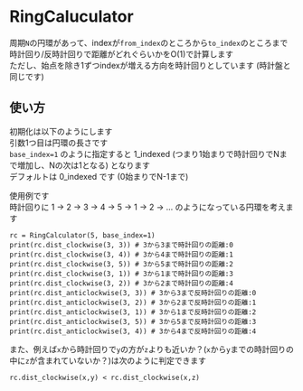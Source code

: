 # RingCaluculator

周期`N`の円環があって、indexが`from_index`のところから`to_index`のところまで時計回り/反時計回りで距離がどれぐらいかをO(1)で計算します  
ただし、始点を除き1ずつindexが増える方向を時計回りとしています (時計盤と同じです)  

## 使い方

初期化は以下のようにします  
引数1つ目は円環の長さです  
`base_index=1` のように指定すると 1_indexed (つまり1始まりで時計回りでNまで増加し、Nの次は1となる) となります  
デフォルトは 0_indexed です (0始まりでN-1まで)  

使用例です  
時計回りに 1 -> 2 -> 3 -> 4 -> 5 -> 1 -> 2 -> ... のようになっている円環を考えます 　

```
rc = RingCalculator(5, base_index=1)
print(rc.dist_clockwise(3, 3)) # 3から3まで時計回りの距離:0
print(rc.dist_clockwise(3, 4)) # 3から4まで時計回りの距離:1
print(rc.dist_clockwise(3, 5)) # 3から5まで時計回りの距離:2
print(rc.dist_clockwise(3, 1)) # 3から1まで時計回りの距離:3
print(rc.dist_clockwise(3, 2)) # 3から2まで時計回りの距離:4
print(rc.dist_anticlockwise(3, 3)) # 3から3まで反時計回りの距離:0
print(rc.dist_anticlockwise(3, 2)) # 3から2まで反時計回りの距離:1
print(rc.dist_anticlockwise(3, 1)) # 3から1まで反時計回りの距離:2
print(rc.dist_anticlockwise(3, 5)) # 3から5まで反時計回りの距離:3
print(rc.dist_anticlockwise(3, 4)) # 3から4まで反時計回りの距離:4
```

また、例えば`x`から時計回りで`y`の方が`z`よりも近いか？(`x`から`y`までの時計回りの中に`z`が含まれていないか？)は次のように判定できます  
```
rc.dist_clockwise(x,y) < rc.dist_clockwise(x,z)
```
